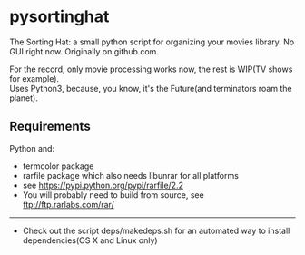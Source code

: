 pysortinghat
============

The Sorting Hat: a small python script for organizing your movies library. No GUI right now.
Originally on github.com.  

For the record, only movie processing works now, the rest is WIP(TV shows for example).  
Uses Python3, because, you know, it's the Future(and terminators roam the planet).

Requirements
------------
Python and:  
- termcolor package  
- rarfile package which also needs libunrar for all platforms  
- see https://pypi.python.org/pypi/rarfile/2.2  
- You will probably need to build from source, see ftp://ftp.rarlabs.com/rar/  
-----
- Check out the script deps/makedeps.sh for an automated way to install dependencies(OS X and Linux only)  